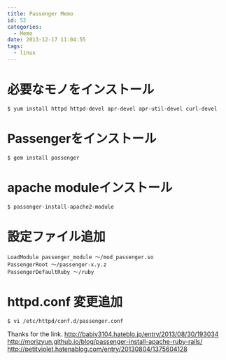 ```yaml
---
title: Passenger Memo
id: 52
categories:
  - Memo
date: 2013-12-17 11:04:55
tags: 
  - linux
---
```


# 必要なモノをインストール
```
$ yum install httpd httpd-devel apr-devel apr-util-devel curl-devel
```

# Passengerをインストール
```
$ gem install passenger
```

# apache moduleインストール
```
$ passenger-install-apache2-module
```

# 設定ファイル追加
```
LoadModule passenger_module ～/mod_passenger.so
PassengerRoot ～/passenger-x.y.z
PassengerDefaultRuby ～/ruby
```

# httpd.conf 変更追加
```
$ vi /etc/httpd/conf.d/passenger.conf
```

Thanks for the link.
http://babiy3104.hateblo.jp/entry/2013/08/30/193034
http://morizyun.github.io/blog/passenger-install-apache-ruby-rails/
http://petitviolet.hatenablog.com/entry/20130804/1375604128
